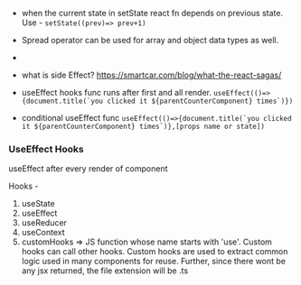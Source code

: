 * when the current state in setState react fn depends on previous state. Use -
```setState((prev)=> prev+1)```
* Spread operator can be used for array and object data types as well.
* 
* what is side Effect?
   https://smartcar.com/blog/what-the-react-sagas/

* useEffect hooks func runs after first and all render.
  ```useEffect(()=>{document.title(`you clicked it ${parentCounterComponent} times`)})```
* conditional useEffect func
  ```useEffect(()=>{document.title(`you clicked it ${parentCounterComponent} times`)},[props name or state])```

### UseEffect Hooks
useEffect after every render of component

Hooks - 
1. useState
2. useEffect
3. useReducer
4. useContext
5. customHooks => JS function whose name starts with 'use'. Custom hooks can call other hooks. Custom hooks are 
                  used to extract common logic used in many components for reuse. Further, since there wont be any 
                   jsx returned, the file extension will be .ts 